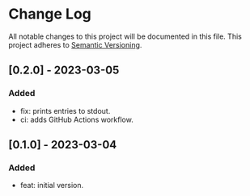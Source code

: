 # Change Log

All notable changes to this project will be documented in this file.
This project adheres to [Semantic Versioning](http://semver.org/).

## [0.2.0] - 2023-03-05
### Added
- fix: prints entries to stdout.
- ci: adds GitHub Actions workflow.

## [0.1.0] - 2023-03-04
### Added
- feat: initial version.
